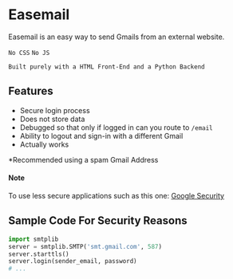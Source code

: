 # Easemail
Easemail is an easy way to send Gmails from an external website.

`No CSS`
`No JS`

`Built purely with a HTML Front-End and a Python Backend`

## Features
- Secure login process
- Does not store data
- Debugged so that only if logged in can you route to `/email`
- Ability to logout and sign-in with a different Gmail
- Actually works 

*Recommended using a spam Gmail Address

#### Note
To use less secure applications such as this one:
[Google Security](https://myaccount.google.com/lesssecureapps?pli=1&rapt=AEjHL4Nbq5oQ2lday8wQJpXDS3lazD2V33KeEmU5nI66hEnijo-koUomxhUEk1XdCWknNEBESPJkeae75-lVxfBODcJkkADG2A)


## Sample Code For Security Reasons
```python 
import smtplib
server = smtplib.SMTP('smt.gmail.com', 587)
server.starttls()
server.login(sender_email, password)
# ...
```
